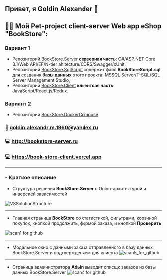 ## Привет, я  Goldin Alexander :wave:

## :man_technologist: Мой Pet-project client-server Web app eShop "BookStore":  
 ### Вариант 1
- Репозиторий [BookStore.Server](https://github.com/GoldinAlexander/BookStore.Server) **серверная часть**: C#/ASP.NET Core 3.1/Web API/EF/N-tier ahitecture/CORS/Swagger/xUnit,
- Репозиторий [BookStore.SqlScript](https://github.com/GoldinAlexander/BookStore.SqlScript.git) содержит файл **BookStoreScript.sql** для создания **базы данных** этого проекта: MSSQL Server/T-SQL/SQL Server Management Studio,
- Репозиторий [BookStore.Client](https://github.com/GoldinAlexander/BookStore.Client) **клиентсая часть**: JavaScript/React.js/Redux.
 ### Вариант 2
- Репозиторий [BookStore.DockerCompose](https://github.com/GoldinAlexander/BookStore.DockerCompose.git)

### :email: goldin.alexandr.m.1960@yandex.ru
### :computer: http://bookstore-server.ru
### :computer: https://book-store-client.vercel.app


___
### - Краткое описание
* Структура решения **BookStore.Server** с Onion-архитектурой и инверсией зависимостей 
 
![VSSolutionStructure](https://user-images.githubusercontent.com/75939181/164613381-fc99307b-abd0-469e-b874-508f09d0efc0.JPG)
_____
* Главная страница **BookStore** со статистикой, фильтрами, корзиной покупок, кнопкой продолжить, формой заказа, и кнопкой **Проверить**

![scan1 for github](https://user-images.githubusercontent.com/75939181/161836623-1c1c30ce-17a5-4ead-9552-9a42d92efc4a.JPG)
___
* Модальное окно с данными заказа отправленного в базу данных BookStore.Server и подтверждением для клиента 
![scan5_for_github](https://user-images.githubusercontent.com/75939181/162013676-4c738ec0-0e59-4d8f-a0b0-9290e83bc60a.JPG)
___
- Страница администратора **Adьin** выводит списщк заказов из базы данных BookStore.Server
![scan4 for github](https://user-images.githubusercontent.com/75939181/162012806-285f6e7a-7f62-4489-9111-357e3c9516a8.JPG)

